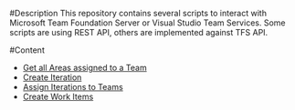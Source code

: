 #Description
This repository contains several scripts to interact with Microsoft Team Foundation Server or Visual Studio Team Services. Some scripts are using REST API, others are implemented against TFS API.

#Content

 - [Get all Areas assigned to a Team](https://github.com/AITGmbH/AIT.VSTS.Scripts/tree/develop/Areas)
 - [Create Iteration](https://github.com/AITGmbH/AIT.VSTS.Scripts/tree/develop/Iterations/Creation)
 - [Assign Iterations to Teams](https://github.com/AITGmbH/AIT.VSTS.Scripts/tree/develop/Iterations/TeamAssignment)
 - [Create Work Items](https://github.com/AITGmbH/AIT.VSTS.Scripts/tree/develop/WorkItems)
